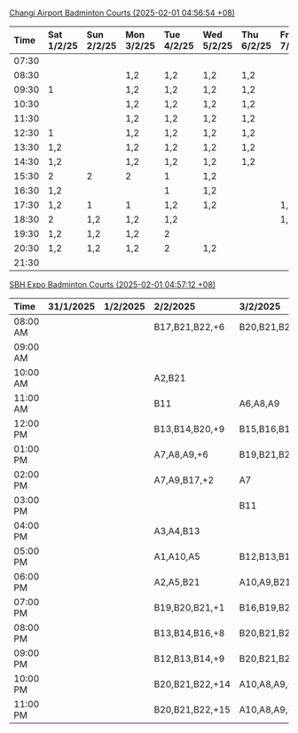 [Changi Airport Badminton Courts (2025-02-01 04:56:54 +08)](https://www.carc.org.sg/FacilityBooking.aspx)

| Time   | Sat 1/2/25   | Sun 2/2/25   | Mon 3/2/25   | Tue 4/2/25   | Wed 5/2/25   | Thu 6/2/25   | Fri 7/2/25   |
|:-------|:-------------|:-------------|:-------------|:-------------|:-------------|:-------------|:-------------|
| 07:30  |              |              |              |              |              |              |              |
| 08:30  |              |              | 1,2          | 1,2          | 1,2          | 1,2          |              |
| 09:30  | 1            |              | 1,2          | 1,2          | 1,2          | 1,2          |              |
| 10:30  |              |              | 1,2          | 1,2          | 1,2          | 1,2          |              |
| 11:30  |              |              | 1,2          | 1,2          | 1,2          | 1,2          |              |
| 12:30  | 1            |              | 1,2          | 1,2          | 1,2          | 1,2          |              |
| 13:30  | 1,2          |              | 1,2          | 1,2          | 1,2          | 1,2          |              |
| 14:30  | 1,2          |              | 1,2          | 1,2          | 1,2          | 1,2          |              |
| 15:30  | 2            | 2            | 2            | 1            | 1,2          |              |              |
| 16:30  | 1,2          |              |              | 1            | 1,2          |              |              |
| 17:30  | 1,2          | 1            | 1            | 1,2          | 1,2          |              | 1,2          |
| 18:30  | 2            | 1,2          | 1,2          | 1,2          |              |              | 1,2          |
| 19:30  | 1,2          | 1,2          | 1,2          | 2            |              |              |              |
| 20:30  | 1,2          | 1,2          | 1,2          | 2            | 1,2          |              |              |
| 21:30  |              |              |              |              |              |              |              |

[SBH Expo Badminton Courts (2025-02-01 04:57:12 +08)](https://singaporebadmintonhall.getomnify.com/widgets/O3MRKGBH359GA55KHMG1RD)

| Time     | 31/1/2025   | 1/2/2025   | 2/2/2025        | 3/2/2025        | 4/2/2025        | 5/2/2025        | 6/2/2025        |
|:---------|:------------|:-----------|:----------------|:----------------|:----------------|:----------------|:----------------|
| 08:00 AM |             |            | B17,B21,B22,+6  | B20,B21,B22,+11 | B19,B21,B22,+14 | B20,B21,B22,+18 | B19,B21,B22,+19 |
| 09:00 AM |             |            |                 |                 | B19,B21,B22,+13 | B20,B21,B22,+18 | B19,B21,B22,+19 |
| 10:00 AM |             |            | A2,B21          |                 | B19,B20,B21,+16 | B19,B21,B22,+16 | B19,B20,B22,+18 |
| 11:00 AM |             |            | B11             | A6,A8,A9        | B19,B20,B21,+17 | B20,B21,B22,+17 | B19,B20,B22,+18 |
| 12:00 PM |             |            | B13,B14,B20,+9  | B15,B16,B17,+2  | B19,B21,B22,+11 | B20,B21,B22,+18 | B19,B21,B22,+19 |
| 01:00 PM |             |            | A7,A8,A9,+6     | B19,B21,B22,+6  | B20,B21,B22,+10 | B19,B21,B22,+19 | B19,B21,B22,+19 |
| 02:00 PM |             |            | A7,A9,B17,+2    | A7              | B20,B21,B22,+14 | B19,B21,B22,+19 | B19,B21,B22,+14 |
| 03:00 PM |             |            |                 | B11             | B11,B14,B18,+2  | B19,B20,B21,+8  | B19,B21,B22,+12 |
| 04:00 PM |             |            | A3,A4,B13       |                 | A3              | B14,B15,B21,+2  | B14,B15,B17,+5  |
| 05:00 PM |             |            | A1,A10,A5       | B12,B13,B17,+5  | A2,A3,B13,+1    |                 | A10             |
| 06:00 PM |             |            | A2,A5,B21       | A10,A9,B21,+6   | A5,B14,B15,+4   | A10,B16,B21     |                 |
| 07:00 PM |             |            | B19,B20,B21,+1  | B16,B19,B21,+11 | B19,B21,B22,+9  | A10,B21,B22     |                 |
| 08:00 PM |             |            | B13,B14,B16,+8  | B20,B21,B22,+15 |                 |                 | B19,B20,B22,+2  |
| 09:00 PM |             |            | B12,B13,B14,+9  | B20,B21,B22,+16 |                 |                 | B19,B20,B22,+2  |
| 10:00 PM |             |            | B20,B21,B22,+14 | A10,A8,A9,+7    | A10,A8,A9,+7    | A10,A8,A9,+7    |                 |
| 11:00 PM |             |            | B20,B21,B22,+15 | A10,A8,A9,+7    | A10,A8,A9,+7    | A10,A8,A9,+7    |                 |
